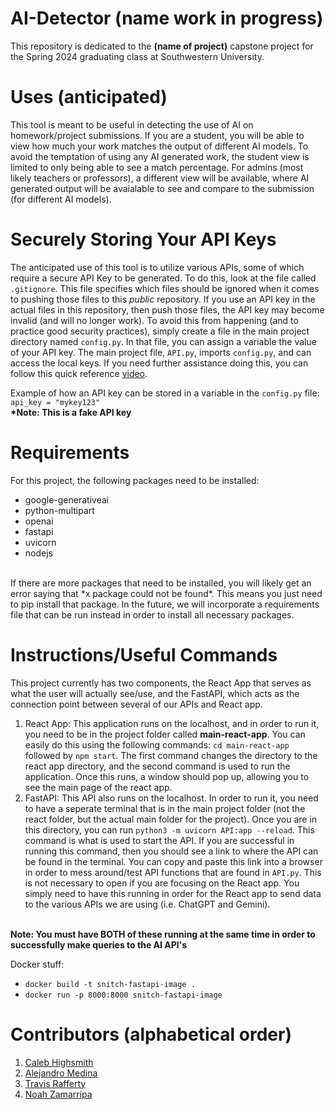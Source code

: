 # AI-Detector (name work in progress)
This repository is dedicated to the **(name of project)** capstone project for the Spring 2024 graduating class at Southwestern University.

# Uses (anticipated)
This tool is meant to be useful in detecting the use of AI on homework/project submissions. If you are a student, you will be able to view how much your work matches the output of different AI models. To avoid the temptation of using any AI generated work, the student view is limited to only being able to see a match percentage. For admins (most likely teachers or professors), a different view will be available, where AI generated output will be avaialable to see and compare to the submission (for different AI models). 

# Securely Storing Your API Keys
The anticipated use of this tool is to utilize various APIs, some of which require a secure API Key to be generated. To do this, look at the file called `.gitignore`. This file specifies which files should be ignored when it comes to pushing those files to this *public* repository. If you use an API key in the actual files in this repository, then push those files, the API key may become invalid (and will no longer work). To avoid this from happening (and to practice good security practices), simply create a file in the main project directory named `config.py`. In that file, you can assign a variable the value of your API key. The main project file, `API.py`, imports `config.py`, and can access the local keys. If you need further assistance doing this, you can follow this quick reference [video](https://www.youtube.com/watch?v=MEmVsyw5rxc). 

Example of how an API key can be stored in a variable in the `config.py` file: `api_key = "mykey123"`
<BR>
<B>*Note: This is a fake API key</B>

# Requirements
For this project, the following packages need to be installed:
* google-generativeai
* python-multipart
* openai
* fastapi
* uvicorn
* nodejs
<BR>
If there are more packages that need to be installed, you will likely get an error saying that *x package could not be found*. This means you just need to pip install that package. In the future, we will incorporate a requirements file that can be run instead in order to install all necessary packages. 

# Instructions/Useful Commands
This project currently has two components, the React App that serves as what the user will actually see/use, and the FastAPI, which acts as the connection point between several of our APIs and React app. 
1. React App: This application runs on the localhost, and in order to run it, you need to be in the project folder called <b>main-react-app</b>. You can easily do this using the following commands: `cd main-react-app` followed by `npm start`. The first command changes the directory to the react app directory, and the second command is used to run the application. Once this runs, a window should pop up, allowing you to see the main page of the react app.
2. FastAPI: This API also runs on the localhost. In order to run it, you need to have a seperate terminal that is in the main project folder (not the react folder, but the actual main folder for the project). Once you are in this directory, you can run `python3 -m uvicorn API:app --reload`. This command is what is used to start the API. If you are successful in running this command, then you should see a link to where the API can be found in the terminal. You can copy and paste this link into a browser in order to mess around/test API functions that are found in `API.py`. This is not necessary to open if you are focusing on the React app. You simply need to have this running in order for the React app to send data to the various APIs we are using (i.e. ChatGPT and Gemini).
<BR>
<b>Note: You must have BOTH of these running at the same time in order to successfully make queries to the AI API's</b>  

Docker stuff: 
- `docker build -t snitch-fastapi-image .`
- `docker run -p 8000:8000 snitch-fastapi-image`

# Contributors (alphabetical order)
1. [Caleb Highsmith](https://github.com/Caleb-Highsmith)
2. [Alejandro Medina](https://github.com/alejmedinajr)
3. [Travis Rafferty](https://github.com/TjRaffert)
4. [Noah Zamarripa](https://github.com/noahzamarripa)
